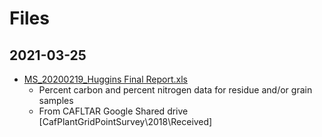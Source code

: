 # Files

## 2021-03-25

* [MS_20200219_Huggins Final Report.xls](MS_20200219_Huggins%20Final%20Report.xls)
  * Percent carbon and percent nitrogen data for residue and/or grain samples
  * From CAFLTAR Google Shared drive [CafPlantGridPointSurvey\2018\Received]
